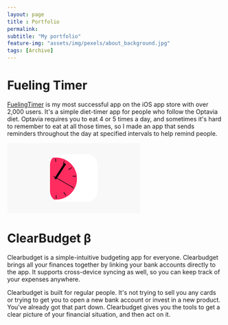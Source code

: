 ```yaml
---
layout: page
title : Portfolio 
permalink: 
subtitle: "My portfolio" 
feature-img: "assets/img/pexels/about_background.jpg"
tags: [Archive]
---
```


# Fueling Timer

[FuelingTimer](https://apps.apple.com/us/app/fueling-timer/id1453121223) is my most successful app on the iOS app store with over 2,000 users. It's a simple diet-timer app for people who follow the Optavia diet. Optavia requires you to eat 4 or 5 times a day, and sometimes it's hard to remember to eat at all those times, so I made an app that sends reminders throughout the day at specified intervals to help remind people.

![App Icon](../assets/img/posts/fuelingTimerImage.png)


# ClearBudget β

Clearbudget is a simple-intuitive budgeting app for everyone. Clearbudget brings all your finances together by linking your bank accounts directly to the app. It supports cross-device syncing as well, so you can keep track of your expenses anywhere. 

Clearbudget is built for regular people. It's not trying to sell you any cards or trying to get you to open a new bank account or invest in a new product. You've already got that part down. Clearbudget gives you the tools to get a clear picture of your financial situation, and then act on it.

